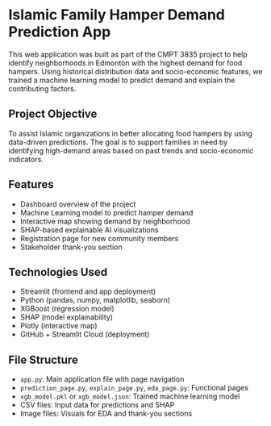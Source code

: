 # Islamic Family Hamper Demand Prediction App

This web application was built as part of the CMPT 3835 project to help identify neighborhoods in Edmonton with the highest demand for food hampers. Using historical distribution data and socio-economic features, we trained a machine learning model to predict demand and explain the contributing factors.

## Project Objective

To assist Islamic organizations in better allocating food hampers by using data-driven predictions. The goal is to support families in need by identifying high-demand areas based on past trends and socio-economic indicators.

## Features

- Dashboard overview of the project
- Machine Learning model to predict hamper demand
- Interactive map showing demand by neighborhood
- SHAP-based explainable AI visualizations
- Registration page for new community members
- Stakeholder thank-you section

## Technologies Used

- Streamlit (frontend and app deployment)
- Python (pandas, numpy, matplotlib, seaborn)
- XGBoost (regression model)
- SHAP (model explainability)
- Plotly (interactive map)
- GitHub + Streamlit Cloud (deployment)

## File Structure

- `app.py`: Main application file with page navigation
- `prediction_page.py`, `explain_page.py`, `eda_page.py`: Functional pages
- `xgb_model.pkl` or `xgb_model.json`: Trained machine learning model
- CSV files: Input data for predictions and SHAP
- Image files: Visuals for EDA and thank-you sections


